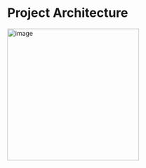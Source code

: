 # Project Architecture

<img width="300" height="300" alt="image" src="https://github.com/user-attachments/assets/2930eb63-981e-47f1-a14d-240451e62d32" />
